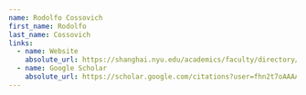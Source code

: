 ```yaml
---
name: Rodolfo Cossovich
first_name: Rodolfo
last_name: Cossovich
links:
  - name: Website
    absolute_url: https://shanghai.nyu.edu/academics/faculty/directory/rodolfo-cossovich
  - name: Google Scholar
    absolute_url: https://scholar.google.com/citations?user=fhn2t7oAAAAJ&hl=en
---
```

